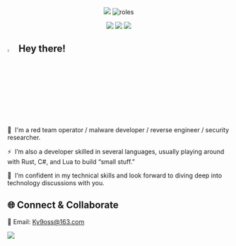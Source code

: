 <div align="center">
<img src="https://capsule-render.vercel.app/api?type=waving&color=000000&height=200&section=header&text=Ky9oss&fontSize=75&fontColor=00FF41&animation=fadeIn&fontAlignY=45&width=800" />

<img src="https://readme-typing-svg.demolab.com?font=Fira+Code&size=40&duration=3000&pause=1000&color=00FF41&center=true&vCenter=true&width=800&lines=Red+Team+Operator;Malware+Developer;Security+Researcher;Reverse+Engineer" alt="roles" />
</div>

	
<div align="center">

[![](https://img.shields.io/badge/Focus-RTO-00C853?style=for-the-badge&logo=hackthebox&logoColor=white)](https://github.com/Ky9oss)
[![](https://img.shields.io/badge/Languages-Rust%20%7C%20C%23%20%7C%20Python-37474F?style=for-the-badge)](https://github.com/Ky9oss)
![](https://github-vistors-counter.onrender.com/github?username=Ky9oss&style=for-the-badge&color=00C853)
</div>

## <a><img src="https://media.giphy.com/media/hvRJCLFzcasrR4ia7z/giphy.gif" width="4%"></a> Hey there! 

🔭  I'm a red team operator / malware developer / reverse engineer / security researcher.

⚡  I’m also a developer skilled in several languages, usually playing around with Rust, C#, and Lua to build “small stuff.”

💬  I’m confident in my technical skills and look forward to diving deep into technology discussions with you.

## 🌐 Connect & Collaborate
🔗  Email: Ky9oss@163.com

<img src="https://capsule-render.vercel.app/api?type=waving&color=0x00ff00&height=120&section=footer&text=HACK%20THE%20PLANET&fontSize=30&fontColor=00ff00&animation=twinkling" />
</div>



